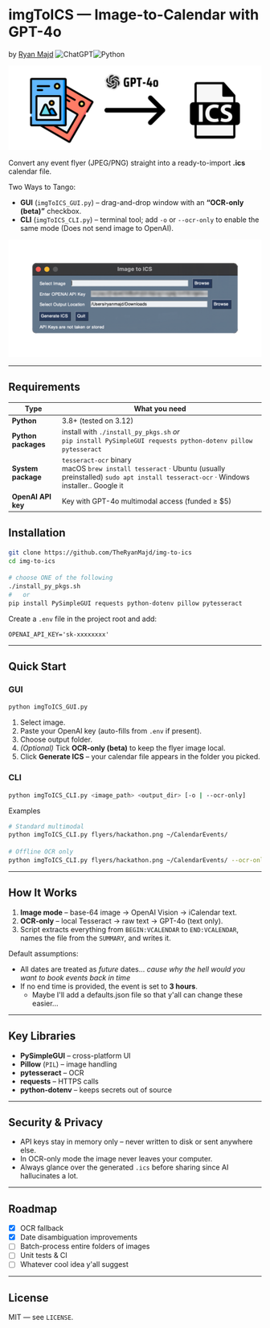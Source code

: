 # imgToICS — Image-to-Calendar with GPT-4o

by [Ryan Majd](https://ryanmajd.com)
![ChatGPT](https://img.shields.io/badge/chatGPT-74aa9c?style=for-the-badge&logo=openai&logoColor=white)![Python](https://img.shields.io/badge/python-3670A0?style=for-the-badge&logo=python&logoColor=ffdd54)

![imgToICSBanner](/banner.svg)

Convert any event flyer (JPEG/PNG) straight into a ready-to-import **.ics** calendar file.

Two Ways to Tango:

- **GUI** (`imgToICS_GUI.py`) – drag-and-drop window with an **“OCR-only (beta)”** checkbox.
- **CLI** (`imgToICS_CLI.py`) – terminal tool; add `-o` or `--ocr-only` to enable the same mode (Does not send image to OpenAI).

![GUI screenshot](/gui_image.svg)

---

## Requirements

| Type                | What you need                                                                                                                                             |
| ------------------- | --------------------------------------------------------------------------------------------------------------------------------------------------------- |
| **Python**          | 3.8+ (tested on 3.12)                                                                                                                                     |
| **Python packages** | install with `./install_py_pkgs.sh` _or_<br>`pip install PySimpleGUI requests python-dotenv pillow pytesseract`                                           |
| **System package**  | `tesseract-ocr` binary<br>macOS `brew install tesseract` · Ubuntu (usually preinstalled) `sudo apt install tesseract-ocr` · Windows installer.. Google it |
| **OpenAI API key**  | Key with GPT-4o multimodal access (funded ≥ \$5)                                                                                                          |

## Installation

```bash
git clone https://github.com/TheRyanMajd/img-to-ics
cd img-to-ics

# choose ONE of the following
./install_py_pkgs.sh
#   or
pip install PySimpleGUI requests python-dotenv pillow pytesseract
```

Create a `.env` file in the project root and add:

```env
OPENAI_API_KEY='sk-xxxxxxxx'
```

---

## Quick Start

### GUI

```bash
python imgToICS_GUI.py
```

1. Select image.
2. Paste your OpenAI key (auto-fills from `.env` if present).
3. Choose output folder.
4. _(Optional)_ Tick **OCR-only (beta)** to keep the flyer image local.
5. Click **Generate ICS** – your calendar file appears in the folder you picked.

### CLI

```bash
python imgToICS_CLI.py <image_path> <output_dir> [-o | --ocr-only]
```

Examples

```bash
# Standard multimodal
python imgToICS_CLI.py flyers/hackathon.png ~/CalendarEvents/

# Offline OCR only
python imgToICS_CLI.py flyers/hackathon.png ~/CalendarEvents/ --ocr-only
```

---

## How It Works

1. **Image mode** – base-64 image → OpenAI Vision → iCalendar text.
2. **OCR-only** – local Tesseract → raw text → GPT-4o (text only).
3. Script extracts everything from `BEGIN:VCALENDAR` to `END:VCALENDAR`, names the file from the `SUMMARY`, and writes it.

Default assumptions:

- All dates are treated as _future_ dates... _cause why the hell would you want to book events back in time_
- If no end time is provided, the event is set to **3 hours**.
  - Maybe I'll add a defaults.json file so that y'all can change these easier...

---

## Key Libraries

- **PySimpleGUI** – cross-platform UI
- **Pillow** (`PIL`) – image handling
- **pytesseract** – OCR
- **requests** – HTTPS calls
- **python-dotenv** – keeps secrets out of source

---

## Security & Privacy

- API keys stay in memory only – never written to disk or sent anywhere else.
- In OCR-only mode the image never leaves your computer.
- Always glance over the generated `.ics` before sharing since AI hallucinates a lot.

---

## Roadmap

- [x] OCR fallback
- [x] Date disambiguation improvements
- [ ] Batch-process entire folders of images
- [ ] Unit tests & CI
- [ ] Whatever cool idea y'all suggest

---

## License

MIT — see `LICENSE`.
